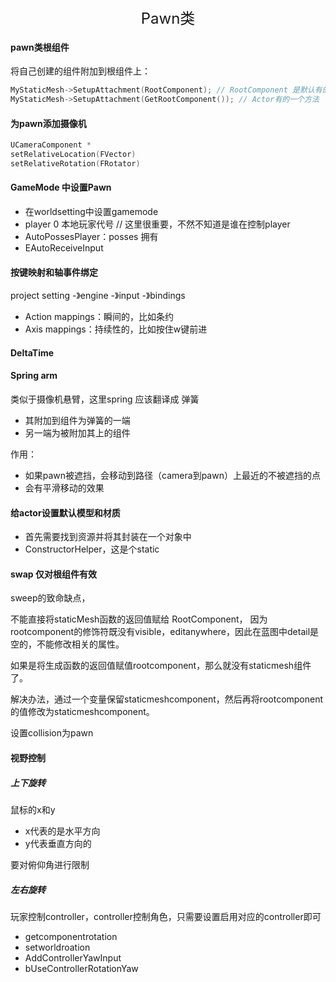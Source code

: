 <center><font size="5px">Pawn类</font></center>

#### pawn类根组件

将自己创建的组件附加到根组件上：

```c++
MyStaticMesh->SetupAttachment(RootComponent); // RootComponent 是默认有的
MyStaticMesh->SetupAttachment(GetRootComponent()); // Actor有的一个方法
```



#### 为pawn添加摄像机

```c++
UCameraComponent *
setRelativeLocation(FVector) 
setRelativeRotation(FRotator)
```



#### GameMode 中设置Pawn

+ 在worldsetting中设置gamemode
+ player 0 本地玩家代号 // 这里很重要，不然不知道是谁在控制player
+ AutoPossesPlayer：posses 拥有
+ EAutoReceiveInput



#### 按键映射和轴事件绑定

project setting -》engine -》input -》bindings

+ Action mappings：瞬间的，比如条约
+ Axis mappings：持续性的，比如按住w键前进



#### DeltaTime



#### Spring arm

类似于摄像机悬臂，这里spring 应该翻译成 弹簧

+ 其附加到组件为弹簧的一端
+ 另一端为被附加其上的组件

作用：

+ 如果pawn被遮挡，会移动到路径（camera到pawn）上最近的不被遮挡的点
+ 会有平滑移动的效果



#### 给actor设置默认模型和材质

+ 首先需要找到资源并将其封装在一个对象中
+ ConstructorHelper，这是个static



#### swap 仅对根组件有效

sweep的致命缺点，

不能直接将staticMesh函数的返回值赋给 RootComponent， 因为rootcomponent的修饰符既没有visible，editanywhere，因此在蓝图中detail是空的，不能修改相关的属性。

如果是将生成函数的返回值赋值rootcomponent，那么就没有staticmesh组件了。

解决办法，通过一个变量保留staticmeshcomponent，然后再将rootcomponent的值修改为staticmeshcomponent。



设置collision为pawn



#### 视野控制

##### 上下旋转

鼠标的x和y

+ x代表的是水平方向
+ y代表垂直方向的

要对俯仰角进行限制



##### 左右旋转

玩家控制controller，controller控制角色，只需要设置启用对应的controller即可

+ getcomponentrotation
+ setworldroation
+ AddControllerYawInput
+ bUseControllerRotationYaw